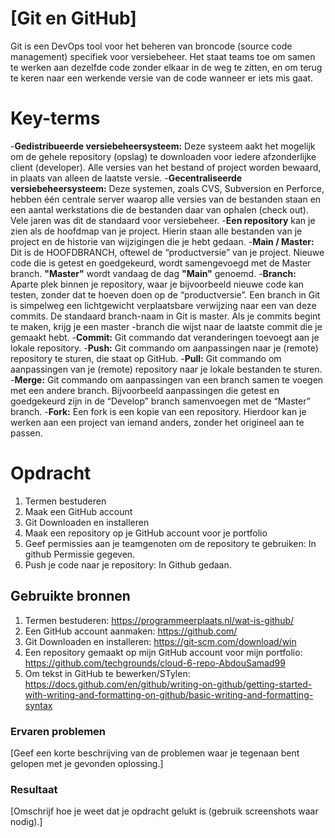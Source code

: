 # [Git en GitHub]
Git is een DevOps tool voor het beheren van broncode (source code management) specifiek voor versiebeheer.
Het staat teams toe om samen te werken aan dezelfde code zonder elkaar in de weg te zitten,
en om terug te keren naar een werkende versie van de code wanneer er iets mis gaat.

# Key-terms
-**Gedistribueerde versiebeheersysteem:**
Deze systeem aakt het mogelijk om de gehele repository (opslag) te downloaden voor iedere afzonderlijke client (developer).
Alle versies van het bestand of project worden bewaard, in plaats van alleen de laatste versie.
-**Gecentraliseerde versiebeheersysteem:**
Deze systemen, zoals CVS, Subversion en Perforce, hebben één centrale server waarop alle versies van de bestanden staan
en een aantal werkstations die de bestanden daar van ophalen (check out). Vele jaren was dit de standaard voor versiebeheer.
-**Een repository** kan je zien als de hoofdmap van je project. Hierin staan alle bestanden van je project en de historie van wijzigingen die je hebt gedaan.
-**Main / Master:** Dit is de HOOFDBRANCH, oftewel de “productversie” van je project. Nieuwe code die is getest en goedgekeurd, wordt samengevoegd met de Master branch.
**"Master"** wordt vandaag de dag **"Main"** genoemd.
-**Branch:** Aparte plek binnen je repository, waar je bijvoorbeeld nieuwe code kan testen, zonder dat te hoeven doen op de “productversie”.
Een branch in Git is simpelweg een lichtgewicht verplaatsbare verwijzing naar een van deze commits. De standaard branch-naam in Git is master.
Als je commits begint te maken, krijg je een master -branch die wijst naar de laatste commit die je gemaakt hebt.
-**Commit:** Git commando dat veranderingen toevoegt aan je lokale repository.
-**Push:** Git commando om aanpassingen naar je (remote) repository te sturen, die staat op GitHub.
-**Pull:** Git commando om aanpassingen van je (remote) repository naar je lokale bestanden te sturen.
-**Merge:** Git commando om aanpassingen van een branch samen te voegen met een andere branch.
Bijvoorbeeld aanpassingen die getest en goedgekeurd zijn in de “Develop” branch samenvoegen met de “Master” branch.
-**Fork:** Een fork is een kopie van een repository. Hierdoor kan je werken aan een project van iemand anders, zonder het origineel aan te passen.


# Opdracht
1. Termen bestuderen
3. Maak een GitHub account
4. Git Downloaden en installeren
5. Maak een repository op je GitHub account voor je portfolio
6. Geef permissies aan je teamgenoten om de repository te gebruiken: In github Permissie gegeven.
7. Push je code naar je repository: In Github gedaan.

## Gebruikte bronnen
1. Termen bestuderen: https://programmeerplaats.nl/wat-is-github/
1. Een GitHub account aanmaken: https://github.com/
2. Git Downloaden en installeren: https://git-scm.com/download/win
3. Een repository gemaakt op mijn GitHub account voor mijn portfolio: https://github.com/techgrounds/cloud-6-repo-AbdouSamad99
4. Om tekst in GitHub te bewerken/STylen: https://docs.github.com/en/github/writing-on-github/getting-started-with-writing-and-formatting-on-github/basic-writing-and-formatting-syntax


### Ervaren problemen
[Geef een korte beschrijving van de problemen waar je tegenaan bent gelopen met je gevonden oplossing.]

### Resultaat
[Omschrijf hoe je weet dat je opdracht gelukt is (gebruik screenshots waar nodig).]
